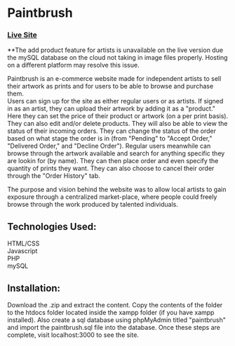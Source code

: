 # Paintbrush

### [Live Site](http://paintbrush.infinityfreeapp.com)

**The add product feature for artists is unavailable on the live version due the mySQL database on the cloud not taking in image files properly. Hosting on a different platform may resolve this issue. </br>

Paintbrush is an e-commerce website made for independent artists to sell their artwork as prints and for users to be able to browse and purchase them. </br>
Users can sign up for the site as either regular users or as artists. If signed in as an artist, they can upload their artwork by adding it as a "product." Here they
can set the price of their product or artwork (on a per print basis). They can also edit and/or delete products. They will also be able to view the status of their 
incoming orders. They can change the status of the order based on what stage the order is in (from "Pending" to "Accept Order," "Delivered Order," and "Decline Order").
Regular users meanwhile can browse through the artwork available and search for anything specific they are lookin for (by name). They can then place order and even specify
the quantity of prints they want. They can also choose to cancel their order through the "Order History" tab. 

The purpose and vision behind the website was to allow local artists to gain exposure through a centralized market-place, where people could freely browse through the work produced
by talented individuals.

## Technologies Used:
HTML/CSS  </br>
Javascript  </br>
PHP </br>
mySQL </br>

## Installation:

Download the .zip and extract the content. Copy the contents of the folder to the htdocs folder located inside the xampp folder (if you have xampp installed). Also create a
sql database using phpMyAdmin titled "paintbrush" and import the paintbrush.sql file into the database. Once these steps are complete, visit localhost:3000 to see the site.
